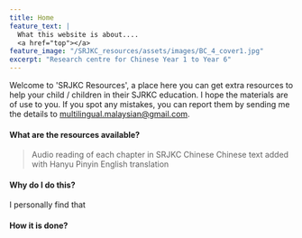 ```yaml
---
title: Home
feature_text: |
  What this website is about....
  <a href="top"></a>
feature_image: "/SRJKC_resources/assets/images/BC_4_cover1.jpg"
excerpt: "Research centre for Chinese Year 1 to Year 6"
---
```


Welcome to 'SRJKC Resources', a place here you can get extra resources to help your child / children in their SJRKC education. I hope the materials are of use to you. If you spot any mistakes, you can report them by sending me the details to multilingual.malaysian@gmail.com.

#### What are the resources available?
> Audio reading of each chapter in SRJKC Chinese 
> Chinese text added with Hanyu Pinyin
> English translation

#### Why do I do this?
I personally find that 

#### How it is done?



